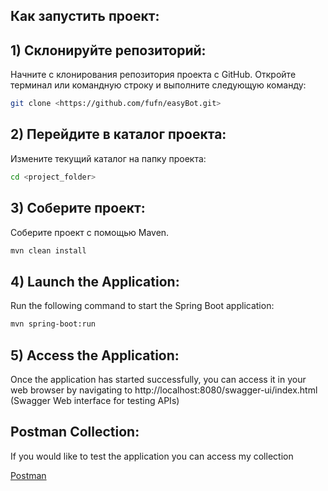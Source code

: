 ## Как запустить проект:

## 1) Склонируйте репозиторий:

Начните с клонирования репозитория проекта с GitHub. Откройте терминал или командную строку и выполните следующую
команду:

```bash
git clone <https://github.com/fufn/easyBot.git>
```

## 2) Перейдите в каталог проекта:

Измените текущий каталог на папку проекта:

```bash
cd <project_folder>
```

## 3) Соберите проект:

Соберите проект с помощью Maven.

```bash
mvn clean install
```

## 4) Launch the Application:

Run the following command to start the Spring Boot application:

```bash
mvn spring-boot:run
```

## 5) Access the Application:

Once the application has started successfully, you can access it in your web browser by navigating
to http://localhost:8080/swagger-ui/index.html (Swagger Web interface for testing APIs)

## Postman Collection:

If you would like to test the application you can access my collection

[Postman](https://www.postman.com/security-meteorologist-27356681/workspace/testcollection/collection/23067303-fa8f3da2-38a6-4892-a6d9-b7251a7d832a?action=share&creator=23067303) 